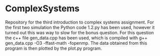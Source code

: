 # ComplexSystems
Repository for the third introduction to complex systems assignment. For the first two simulation the Python code 1.2.py has been used, however it turned out this was way to slow for the bonus question. For this question the c++ file gen_data.cpp has been used, which is compiled with g++ gen_data.cpp -O3 -ffast-math -fopenmp. The data obtained from this program is then plotted by the plot.py program. 
